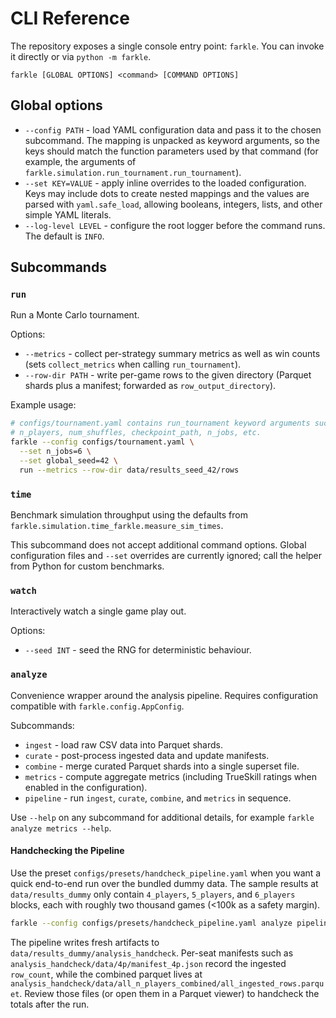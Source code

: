 # CLI Reference

The repository exposes a single console entry point: `farkle`. You can invoke
it directly or via `python -m farkle`.

```text
farkle [GLOBAL OPTIONS] <command> [COMMAND OPTIONS]
```

## Global options

- `--config PATH` - load YAML configuration data and pass it to the chosen
  subcommand. The mapping is unpacked as keyword arguments, so the keys should
  match the function parameters used by that command (for example, the
  arguments of `farkle.simulation.run_tournament.run_tournament`).
- `--set KEY=VALUE` - apply inline overrides to the loaded configuration.
  Keys may include dots to create nested mappings and the values are parsed
  with `yaml.safe_load`, allowing booleans, integers, lists, and other simple
  YAML literals.
- `--log-level LEVEL` - configure the root logger before the command runs.
  The default is `INFO`.

## Subcommands

### `run`
Run a Monte Carlo tournament.

Options:
- `--metrics` - collect per-strategy summary metrics as well as win counts
  (sets `collect_metrics` when calling `run_tournament`).
- `--row-dir PATH` - write per-game rows to the given directory (Parquet
  shards plus a manifest; forwarded as `row_output_directory`).

Example usage:

```bash
# configs/tournament.yaml contains run_tournament keyword arguments such as
# n_players, num_shuffles, checkpoint_path, n_jobs, etc.
farkle --config configs/tournament.yaml \
  --set n_jobs=6 \
  --set global_seed=42 \
  run --metrics --row-dir data/results_seed_42/rows
```

### `time`
Benchmark simulation throughput using the defaults from
`farkle.simulation.time_farkle.measure_sim_times`.

This subcommand does not accept additional command options. Global
configuration files and `--set` overrides are currently ignored; call the
helper from Python for custom benchmarks.

### `watch`
Interactively watch a single game play out.

Options:
- `--seed INT` - seed the RNG for deterministic behaviour.

### `analyze`
Convenience wrapper around the analysis pipeline. Requires configuration
compatible with `farkle.config.AppConfig`.

Subcommands:
- `ingest` - load raw CSV data into Parquet shards.
- `curate` - post-process ingested data and update manifests.
- `combine` - merge curated Parquet shards into a single superset file.
- `metrics` - compute aggregate metrics (including TrueSkill ratings when
  enabled in the configuration).
- `pipeline` - run `ingest`, `curate`, `combine`, and `metrics` in sequence.

Use `--help` on any subcommand for additional details, for example
`farkle analyze metrics --help`.

#### Handchecking the Pipeline

Use the preset `configs/presets/handcheck_pipeline.yaml` when you want a quick end-to-end run over the bundled dummy data. The sample results at `data/results_dummy` only contain `4_players`, `5_players`, and `6_players` blocks, each with roughly two thousand games (<100k as a safety margin).

```bash
farkle --config configs/presets/handcheck_pipeline.yaml analyze pipeline
```

The pipeline writes fresh artifacts to `data/results_dummy/analysis_handcheck`. Per-seat manifests such as `analysis_handcheck/data/4p/manifest_4p.json` record the ingested `row_count`, while the combined parquet lives at `analysis_handcheck/data/all_n_players_combined/all_ingested_rows.parquet`. Review those files (or open them in a Parquet viewer) to handcheck the totals after the run.
